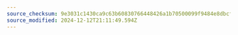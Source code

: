 ```yaml
---
source_checksum: 9e3031c1430ca9c63b60830766448426a1b70500099f9484e8dbcf25a6cfa682
source_modified: 2024-12-12T21:11:49.594Z
---
```


